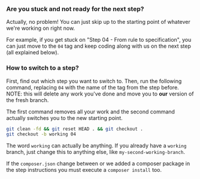 ### Are you stuck and not ready for the next step?

Actually, no problem! You can just skip up to the starting point of whatever
we're working on right now.

For example, if you get stuck on "Step 04 - From rule to specification", you
can just move to the `04` tag and keep coding along with us
on the next step (all explained below).

### How to switch to a step?

First, find out which step you want to switch to. Then, run the following
command, replacing `04` with the name of the tag from the step before.
NOTE: this will delete any work you've done and move you to
**our** version of the fresh branch.

The first command removes all your work and the second command actually
switches you to the new starting point.

```bash
git clean -fd && git reset HEAD . && git checkout .
git checkout -b working 04
```

The word `working` can actually be anything. If you already have a `working`
branch, just change this to anything else, like `my-second-working-branch`.

If the `composer.json` change between or we added a composer package in the
step instructions you must execute a `composer install` too.
